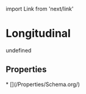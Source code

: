 import Link from 'next/link'
# Longitudinal

undefined

## Properties

<Grid>
* [](/Properties/Schema.org/)

</Grid>

